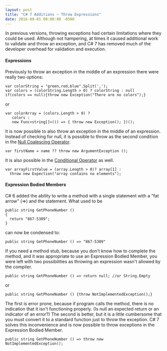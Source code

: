 ```yaml
---
layout: post
title: "C# 7 Additions – Throw Expressions"
date: 2016-09-01 00:00:00 -0500
---
```

In previous versions, throwing exceptions had certain limitations where they could be used.  Although not hampering, at times it caused additional work to validate and throw an exception, and C# 7 has removed much of the developer overhead for validation and execution.  

<h4>Expressions</h4>
Previously to throw an exception in the middle of an expression there were really two options: 

```
var colorString = "green,red,blue".Split(',');
var colors = (colorString.Length > 0) ? colorString : null
if(colors == null){throw new Exception("There are no colors");}

```

or 
```
var colorArray = (colors.Length > 0) ? 
   colors : 
   new Func<string[]>(() => { throw new Exception(); })();
```


It is now possible to also throw an exception in the middle of an expression.  Instead of checking for null, it is possible to throw as the second condition in the <a href="https://msdn.microsoft.com/en-us/library/ms173224.aspx" target="_blank">Null Coalescing Operator</a>.  

```
var firstName = name ?? throw new ArgumentException ();
```

It is also possible in the <a href="https://msdn.microsoft.com/en-us/library/ty67wk28.aspx" target="_blank">Conditional Operator</a> as well. 

```
var arrayFirstValue = (array.Length > 0)? array[1] : 
  throw new Expection("array contains no elements");
```


<h4>Expression Bodied Members</h4> 
C# 6 added the ability to write a method with a single statement with a "fat arrow" (=>) and the statement.  What used to be 

```
public string GetPhoneNumber ()
{
  return "867-5309";
}

```

can now be condensed to: 

```
public string GetPhoneNumber () => "867-5309"
```

If you need a method stub, because you don't know how to complete the method, and it was appropriate to use an Expression Bodied Member, you were left with two possibilities as throwing an expression wasn't allowed by the compiler.

```
public string GetPhoneNumber () => return null; //or String.Empty
```

or

```
public string GetPhoneNumber () {throw NotImplementedException();}
```

The first is error prone, because if program calls the method, there is no indication that it isn't functioning properly.  (Is null an expected return or an indicator of an error?)  The second is better, but it is a little cumbersome that you must convert it to a standard function just to throw the exception.  C# 7 solves this inconvenience and is now possible to throw exceptions in the Expression Bodied Member. 

```
public string GetPhoneNumber () => throw new NotImplementedException();
```